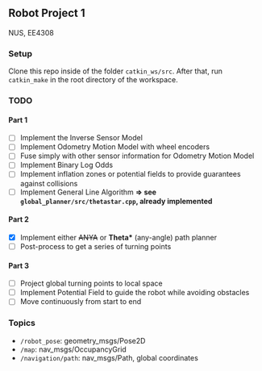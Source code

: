 ## Robot Project 1
NUS, EE4308

### Setup
Clone this repo inside of the folder `catkin_ws/src`. After that, run `catkin_make` in the
root directory of the workspace.

### TODO
#### Part 1
- [ ] Implement the Inverse Sensor Model
- [ ] Implement Odometry Motion Model with wheel encoders
- [ ] Fuse simply with other sensor information for Odometry Motion Model
- [ ] Implement Binary Log Odds
- [ ] Implement inflation zones or potential fields to provide guarantees against collisions
- [ ] Implement General Line Algorithm **=> see `global_planner/src/thetastar.cpp`, already implemented**

#### Part 2
- [x] Implement either ~~ANYA~~ or **Theta\*** (any-angle) path planner
- [ ] Post-process to get a series of turning points

#### Part 3
- [ ] Project global turning points to local space
- [ ] Implement Potential Field to guide the robot while avoiding obstacles
- [ ] Move continuously from start to end

### Topics
- `/robot_pose`: geometry_msgs/Pose2D
- `/map`: nav_msgs/OccupancyGrid
- `/navigation/path`: nav_msgs/Path, global coordinates